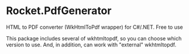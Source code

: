 # Rocket.PdfGenerator
HTML to PDF converter (WkHtmlToPdf wrapper) for C#/.NET. Free to use

This package includes several of wkhtmltopdf, so you can choose which version to use.  And, in addition, can work with "external" wkhtmltopdf.
